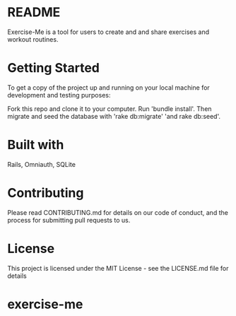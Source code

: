 # README

Exercise-Me is a tool for users to create and and share exercises and workout routines.

# Getting Started

To get a copy of the project up and running on your local machine for development and testing purposes:

Fork this repo and clone it to your computer. Run 'bundle install'. Then migrate and seed the database with 'rake db:migrate' 'and rake db:seed'.

# Built with
Rails, Omniauth, SQLite

# Contributing
Please read CONTRIBUTING.md for details on our code of conduct, and the process for submitting pull requests to us.

# License

This project is licensed under the MIT License - see the LICENSE.md file for details

# exercise-me
